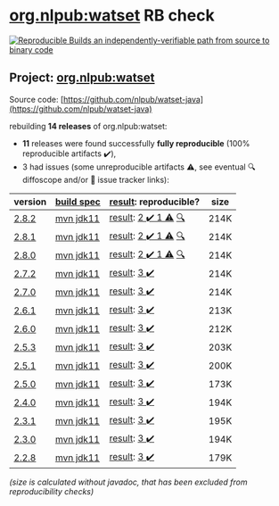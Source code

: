 [org.nlpub:watset](https://search.maven.org/artifact/org.nlpub/watset/) RB check
=======

[![Reproducible Builds](https://reproducible-builds.org/images/logos/rb.svg) an independently-verifiable path from source to binary code](https://reproducible-builds.org/)

## Project: [org.nlpub:watset](https://search.maven.org/artifact/org.nlpub/watset/)

Source code: [https://github.com/nlpub/watset-java](https://github.com/nlpub/watset-java)

rebuilding **14 releases** of org.nlpub:watset:
- **11** releases were found successfully **fully reproducible** (100% reproducible artifacts :heavy_check_mark:),
- 3 had issues (some unreproducible artifacts :warning:, see eventual :mag: diffoscope and/or :memo: issue tracker links):

| version | [build spec](/BUILDSPEC.md) | [result](https://reproducible-builds.org/docs/jvm/): reproducible? | size |
| -- | --------- | ------ | -- |
| [2.8.2](https://search.maven.org/artifact/org.nlpub/watset/2.8.2/pom) | [mvn jdk11](watset-2.8.2.buildspec) | [result](watset-2.8.2.buildinfo): [2 :heavy_check_mark:  1 :warning:](watset-2.8.2.buildcompare) [:mag:](watset-2.8.2.diffoscope) | 214K |
| [2.8.1](https://search.maven.org/artifact/org.nlpub/watset/2.8.1/pom) | [mvn jdk11](watset-2.8.1.buildspec) | [result](watset-2.8.1.buildinfo): [2 :heavy_check_mark:  1 :warning:](watset-2.8.1.buildcompare) [:mag:](watset-2.8.1.diffoscope) | 214K |
| [2.8.0](https://search.maven.org/artifact/org.nlpub/watset/2.8.0/pom) | [mvn jdk11](watset-2.8.0.buildspec) | [result](watset-2.8.0.buildinfo): [2 :heavy_check_mark:  1 :warning:](watset-2.8.0.buildcompare) [:mag:](watset-2.8.0.diffoscope) | 214K |
| [2.7.2](https://search.maven.org/artifact/org.nlpub/watset/2.7.2/pom) | [mvn jdk11](watset-2.7.2.buildspec) | [result](watset-2.7.2.buildinfo): [3 :heavy_check_mark: ](watset-2.7.2.buildcompare) | 214K |
| [2.7.0](https://search.maven.org/artifact/org.nlpub/watset/2.7.0/pom) | [mvn jdk11](watset-2.7.0.buildspec) | [result](watset-2.7.0.buildinfo): [3 :heavy_check_mark: ](watset-2.7.0.buildcompare) | 214K |
| [2.6.1](https://search.maven.org/artifact/org.nlpub/watset/2.6.1/pom) | [mvn jdk11](watset-2.6.1.buildspec) | [result](watset-2.6.1.buildinfo): [3 :heavy_check_mark: ](watset-2.6.1.buildcompare) | 213K |
| [2.6.0](https://search.maven.org/artifact/org.nlpub/watset/2.6.0/pom) | [mvn jdk11](watset-2.6.0.buildspec) | [result](watset-2.6.0.buildinfo): [3 :heavy_check_mark: ](watset-2.6.0.buildcompare) | 212K |
| [2.5.3](https://search.maven.org/artifact/org.nlpub/watset/2.5.3/pom) | [mvn jdk11](watset-2.5.3.buildspec) | [result](watset-2.5.3.buildinfo): [3 :heavy_check_mark: ](watset-2.5.3.buildcompare) | 203K |
| [2.5.1](https://search.maven.org/artifact/org.nlpub/watset/2.5.1/pom) | [mvn jdk11](watset-2.5.1.buildspec) | [result](watset-2.5.1.buildinfo): [3 :heavy_check_mark: ](watset-2.5.1.buildcompare) | 200K |
| [2.5.0](https://search.maven.org/artifact/org.nlpub/watset/2.5.0/pom) | [mvn jdk11](watset-2.5.0.buildspec) | [result](watset-2.5.0.buildinfo): [3 :heavy_check_mark: ](watset-2.5.0.buildcompare) | 173K |
| [2.4.0](https://search.maven.org/artifact/org.nlpub/watset/2.4.0/pom) | [mvn jdk11](watset-2.4.0.buildspec) | [result](watset-2.4.0.buildinfo): [3 :heavy_check_mark: ](watset-2.4.0.buildcompare) | 194K |
| [2.3.1](https://search.maven.org/artifact/org.nlpub/watset/2.3.1/pom) | [mvn jdk11](watset-2.3.1.buildspec) | [result](watset-2.3.1.buildinfo): [3 :heavy_check_mark: ](watset-2.3.1.buildcompare) | 195K |
| [2.3.0](https://search.maven.org/artifact/org.nlpub/watset/2.3.0/pom) | [mvn jdk11](watset-2.3.0.buildspec) | [result](watset-2.3.0.buildinfo): [3 :heavy_check_mark: ](watset-2.3.0.buildcompare) | 194K |
| [2.2.8](https://search.maven.org/artifact/org.nlpub/watset/2.2.8/pom) | [mvn jdk11](watset-2.2.8.buildspec) | [result](watset-2.2.8.buildinfo): [3 :heavy_check_mark: ](watset-2.2.8.buildcompare) | 179K |

<i>(size is calculated without javadoc, that has been excluded from reproducibility checks)</i>

